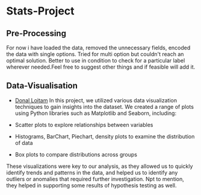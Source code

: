 # Stats-Project

## Pre-Processing 
For now i have loaded the data, removed the unnecessary fields, encoded the data with single options. Tried for multi option but couldn't reach an optimal solution. Better to use in condition to check for a particular label wherever needed.Feel free to suggest other things and if feasible will add it.


## Data-Visualisation 
- [Donal Loitam](https://github.com/Donal-08)
In this project, we utilized various data visualization techniques to gain insights into the dataset. We created a range of plots using Python libraries such as Matplotlib and Seaborn, including:

- Scatter plots to explore relationships between variables
- Histograms, BarChart, Piechart, density plots to examine the distribution of data
- Box plots to compare distributions across groups

These visualizations were key to our analysis, as they allowed us to quickly identify trends and patterns in the data, and helped us to identify any outliers or anomalies that required further investigation. Npt to mention, they helped in supporting some results of hypothesis testing as well.


